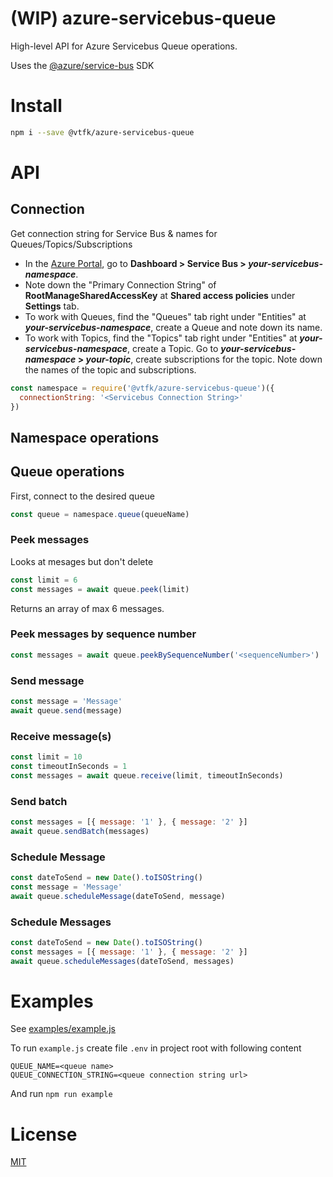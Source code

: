 # (WIP) azure-servicebus-queue

High-level API for Azure Servicebus Queue operations.

Uses the [@azure/service-bus](https://www.npmjs.com/package/@azure/service-bus) SDK

# Install

```bash
npm i --save @vtfk/azure-servicebus-queue
```

# API

## Connection

Get connection string for Service Bus & names for Queues/Topics/Subscriptions

- In the [Azure Portal](https://portal.azure.com), go to **Dashboard > Service Bus > _your-servicebus-namespace_**.
- Note down the "Primary Connection String" of **RootManageSharedAccessKey** at **Shared access policies** under **Settings** tab.
- To work with Queues, find the "Queues" tab right under "Entities" at **_your-servicebus-namespace_**, create a Queue and note down its name.
- To work with Topics, find the "Topics" tab right under "Entities" at **_your-servicebus-namespace_**, create a Topic. Go to **_your-servicebus-namespace_ > _your-topic_**, create subscriptions for the topic. Note down the names of the topic and subscriptions.

```js
const namespace = require('@vtfk/azure-servicebus-queue')({
  connectionString: '<Servicebus Connection String>'
})
```

## Namespace operations

## Queue operations

First, connect to the desired queue

```js
const queue = namespace.queue(queueName)
```

### Peek messages

Looks at mesages but don't delete

```js
const limit = 6
const messages = await queue.peek(limit)
```

Returns an array of max 6 messages.

### Peek messages by sequence number

```js
const messages = await queue.peekBySequenceNumber('<sequenceNumber>')
```

### Send message

```js
const message = 'Message'
await queue.send(message)
```

### Receive message(s)

```js
const limit = 10
const timeoutInSeconds = 1
const messages = await queue.receive(limit, timeoutInSeconds)
```

### Send batch

```js
const messages = [{ message: '1' }, { message: '2' }]
await queue.sendBatch(messages)
```

### Schedule Message

```js
const dateToSend = new Date().toISOString()
const message = 'Message'
await queue.scheduleMessage(dateToSend, message)
```


### Schedule Messages

```js
const dateToSend = new Date().toISOString()
const messages = [{ message: '1' }, { message: '2' }]
await queue.scheduleMessages(dateToSend, messages)
```

# Examples

See [examples/example.js](examples/example.js)

To run `example.js` create file `.env` in project root with following content

```
QUEUE_NAME=<queue name>
QUEUE_CONNECTION_STRING=<queue connection string url>
```

And run `npm run example`

# License

[MIT](LICENSE)
